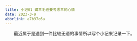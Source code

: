```yaml
---
title: 小记01 薅羊毛也要考虑羊的心情
date: 2023-3-9
abbrlink: a7b97c6a
---
```

&emsp;&emsp;最近属于是遇到一件比较无语的事情所以写个小记来记录一下。
